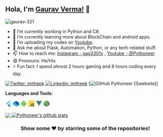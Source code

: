 ## Hola, I'm [Gaurav Verma!]() 👋

<p align="left"> <img src="https://komarev.com/ghpvc/?username=gaurav-321&label=Views&color=blue&style=plastic" alt="gaurav-321" /> </p>



- 🔭 I’m currently working in Python and C#.
- 🌱 I’m currently learning more about BlockChain and android apps.
- 👯 I’m uploading my codes on [Youtube](https://www.youtube.com/channel/UCSRhJd7e187XA9It6GetXRw).
- 💬 Ask me about Flask, Automation, Python, or any tech-related stuff.
- 📫 How to reach me: [Instagram - gag3301v](https://www.instagram.com/gag3301v/) , [Youtube - @Pythoneer](https://www.youtube.com/channel/UCSRhJd7e187XA9It6GetXRw)
- 😄 Pronouns: He/His
- ⚡ Fun fact: I spend almost 2 hours gaming and 8 hours coding every day.

[![Twitter: imthepk](https://img.shields.io/twitter/follow/imthepk?style=social)](https://twitter.com/imthepk)
[![Linkedin: imthepk](https://img.shields.io/badge/-imthepk-blue?style=flat-square&logo=Linkedin&logoColor=white&link=https://www.linkedin.com/in/imthepk/)](https://www.linkedin.com/in/imthepk/)
[![GitHub Pythoneer](https://github.com/gaurav-321/)
[![website]]


**Languages and Tools:**  

<code><img height="20" src="https://raw.githubusercontent.com/github/explore/80688e429a7d4ef2fca1e82350fe8e3517d3494d/topics/flutter/flutter.png"></code>
<code><img height="20" src="https://raw.githubusercontent.com/github/explore/80688e429a7d4ef2fca1e82350fe8e3517d3494d/topics/dart/dart.png"></code>
<code><img height="20" src="https://raw.githubusercontent.com/github/explore/80688e429a7d4ef2fca1e82350fe8e3517d3494d/topics/android/android.png"></code>
<code><img height="20" src="https://raw.githubusercontent.com/github/explore/80688e429a7d4ef2fca1e82350fe8e3517d3494d/topics/javascript/javascript.png"></code>
<code><img height="20" src="https://raw.githubusercontent.com/github/explore/80688e429a7d4ef2fca1e82350fe8e3517d3494d/topics/vue/vue.png"></code>
<code><img height="20" src="https://raw.githubusercontent.com/github/explore/80688e429a7d4ef2fca1e82350fe8e3517d3494d/topics/nodejs/nodejs.png"></code>    

<a href="https://github.com/gaurav-321">
  <img align="center" src="https://github-readme-stats.vercel.app/api/top-langs/?username=gaurav-321&theme=light&hide_langs_below=1" />
</a>
<a href="https://github.com/gaurav-321">
 <img align="center" src="https://github-readme-stats.vercel.app/api?username=gaurav-321&show_icons=true&theme=light&line_height=27" alt="Pythoneer's github stats"/>
</a>

<div align="center">

### Show some ❤️ by starring some of the repositories!

</div>

